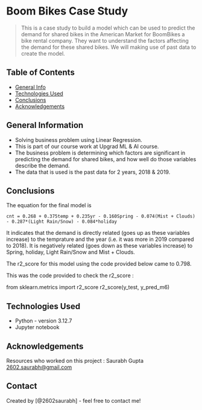 # Boom Bikes Case Study
> This is a case study to build a model which can be used to predict the demand for shared bikes in the American Market for BoomBikes a bike rental company. They want to understand the factors affecting the demand for these shared bikes. We will making use of past data to create the model.

    
## Table of Contents
* [General Info](#general-information) 
* [Technologies Used](#technologies-used) 
* [Conclusions](#conclusions)
* [Acknowledgements](#acknowledgements)

<!-- You can include any other section that is pertinent to your problem -->

## General Information
- Solving business problem using Linear Regression.
- This is part of our course work at Upgrad ML & AI course.
- The business problem is determining which factors are significant in predicting the demand for shared bikes, and how well do those variables describe the demand.
- The data that is used is the past data for 2 years, 2018 & 2019.

<!-- You don't have to answer all the questions - just the ones relevant to your project. -->

## Conclusions
The equation for the final model is

    cnt = 0.268 + 0.375temp + 0.235yr - 0.160Spring - 0.074(Mist + Clouds) - 0.287*(Light Rain/Snow) - 0.084*holiday

It indicates that the demand is directly related (goes up as these variables increase) to the temprature and the year (i.e. it was more in 2019 compared to 2018). It is negatively related (goes down as these variables increase) to Spring, holiday, Light Rain/Snow and Mist + Clouds.

The r2_score for this model using the code provided below came to 0.798.

This was the code provided to check the r2_score :

from sklearn.metrics import r2_score
r2_score(y_test, y_pred_m6)

<!-- You don't have to answer all the questions - just the ones relevant to your project. -->


## Technologies Used
- Python - version 3.12.7
- Jupyter notebook 

<!-- As the libraries versions keep on changing, it is recommended to mention the version of library used in this project -->

## Acknowledgements
Resources who worked on this project : Saurabh Gupta 2602.saurabh@gmail.com 


## Contact
Created by [@2602saurabh] - feel free to contact me!


<!-- Optional -->
<!-- ## License -->
<!-- This project is open source and available under the [... License](). -->

<!-- You don't have to include all sections - just the one's relevant to your project -->